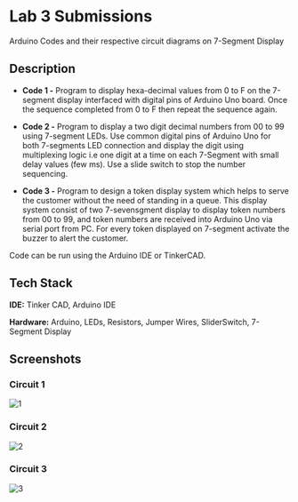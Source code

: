 
# Lab 3 Submissions

Arduino Codes and their respective circuit diagrams on 7-Segment Display


## Description

- **Code 1 -** Program to display hexa-decimal values from 0 to F on the 7-segment display interfaced with digital pins of Arduino Uno board. Once the sequence completed from 0 to F then repeat the sequence again.

- **Code 2 -** Program to display a two digit decimal numbers from 00 to 99 using 7-segment LEDs. Use common digital pins of Arduino Uno  for both 7-segments LED connection and display the digit using multiplexing logic i.e one digit at a time on each 7-Segment with small delay values (few ms). Use a slide switch to stop the number sequencing.

- **Code 3 -** Program to design a token display system which helps to serve the customer without the need of standing in a queue. This display system consist of two 7-sevensgment display to display token numbers from 00 to 99, and token numbers are received into Arduino Uno via serial port from PC. For every token displayed on 7-segment activate the buzzer to alert the customer.


Code can be run using the Arduino IDE or TinkerCAD.
    
## Tech Stack

**IDE:** Tinker CAD, Arduino IDE

**Hardware:** Arduino, LEDs, Resistors, Jumper Wires, SliderSwitch, 7-Segment Display

  
## Screenshots

### Circuit 1
![1](https://user-images.githubusercontent.com/42286904/131154854-77cb2952-900c-424a-ad33-706e78c13b3f.png)

### Circuit 2
![2](https://user-images.githubusercontent.com/42286904/131154873-a9c9069f-0c74-4674-ba1a-13de8ad5f6ea.png)


### Circuit 3
![3](https://user-images.githubusercontent.com/42286904/131154895-1391e493-2092-41da-8e29-a72dddab23c2.png)
